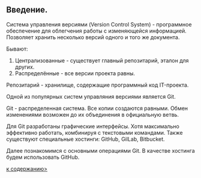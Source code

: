 ## Введение.
Система управления версиями (Version Control System) - программное обеспечение для облегчения работы с изменяющейся информацией.
Позволяет хранить несколько версий одного и того же документа.

Бывают:
1. Централизованные - существует главный репозитарий, эталон для других.
2. Распределённые - все версии проекта равны.

Репозитарий - хранилище, содержащие программный код IT-проекта.

Одной из популярных систем управляния версиями является Git.

Git - распределенная система. Все копии создаются равными. Обмен изменениями возможен до их объединения в официальную ветвь.

Для Git разработаны графические интерфейсы. Хотя максимально эффективно работать, комбинируя с текстовыми командами. Также существуют специальные хостинги: GitHub, GilLab, Bitbucket.

Далее познакомимся с основными операциями Git. В качестве хостинга будем использовать GitHub.

[к содержанию>](readme.md)
